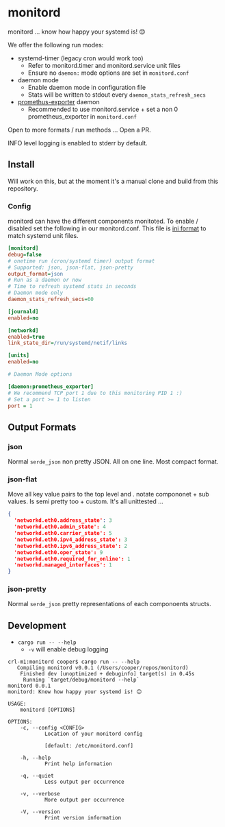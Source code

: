 # monitord

monitord ... know how happy your systemd is! 😊

We offer the following run modes:

- systemd-timer (legacy cron would work too)
  - Refer to monitord.timer and monitord.service unit files
  - Ensure no `daemon:` mode options are set in `monitord.conf`
- daemon mode
  - Enable daemon mode in configuration file
  - Stats will be written to stdout every `daemon_stats_refresh_secs`
- [promethus-exporter](https://prometheus.io/docs/instrumenting/exporters/) daemon
  - Recommended to use monitord.service + set a non 0 prometheus_exporter in `monitord.conf`

Open to more formats / run methods ... Open a PR.

INFO level logging is enabled to stderr by default.

## Install

Will work on this, but at the moment it's a manual clone and build from this repository.

### Config

monitord can have the different components monitoted. To enable / disabled set the 
following in our monitord.conf. This file is [ini format](https://en.wikipedia.org/wiki/INI_file)
to match systemd unit files.

```ini
[monitord]
debug=false
# onetime run (cron/systemd timer) output format
# Supported: json, json-flat, json-pretty
output_format=json
# Run as a daemon or now
# Time to refresh systemd stats in seconds
# Daemon mode only
daemon_stats_refresh_secs=60

[journald]
enabled=no

[networkd]
enabled=true
link_state_dir=/run/systemd/netif/links

[units]
enabled=no

# Daemon Mode options

[daemon:prometheus_exporter]
# We recommend TCP port 1 due to this monitoring PID 1 :)
# Set a port >= 1 to listen
port = 1
```

## Output Formats

### json

Normal `serde_json` non pretty JSON. All on one line. Most compact format.

### json-flat

Move all key value pairs to the top level and . notate compononet + sub values.
Is semi pretty too + custom. It's all unittested ...

```json
{
  'networkd.eth0.address_state': 3
  'networkd.eth0.admin_state': 4
  'networkd.eth0.carrier_state': 5
  'networkd.eth0.ipv4_address_state': 3
  'networkd.eth0.ipv6_address_state': 2
  'networkd.eth0.oper_state': 9
  'networkd.eth0.required_for_online': 1
  'networkd.managed_interfaces': 1
}
```

### json-pretty

Normal `serde_json` pretty representations of each componoents structs.

## Development

- `cargo run -- --help`
  - `-v` will enable debug logging

```console
crl-m1:monitord cooper$ cargo run -- --help
   Compiling monitord v0.0.1 (/Users/cooper/repos/monitord)
    Finished dev [unoptimized + debuginfo] target(s) in 0.45s
     Running `target/debug/monitord --help`
monitord 0.0.1
monitord: Know how happy your systemd is! 😊

USAGE:
    monitord [OPTIONS]

OPTIONS:
    -c, --config <CONFIG>
            Location of your monitord config

            [default: /etc/monitord.conf]

    -h, --help
            Print help information

    -q, --quiet
            Less output per occurrence

    -v, --verbose
            More output per occurrence

    -V, --version
            Print version information
```
